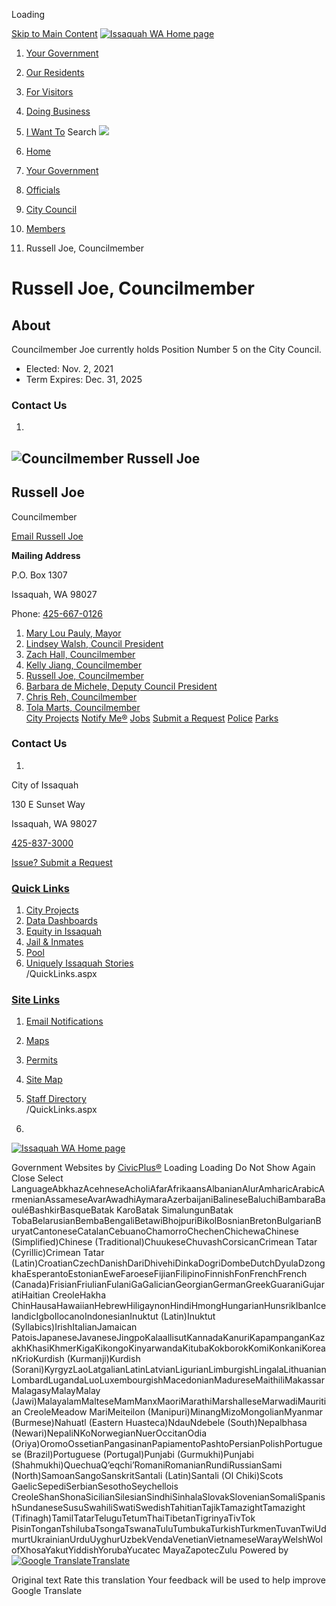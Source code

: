  

Loading

  [Skip to Main Content](https://www.issaquahwa.gov/3322/Russell-Joe-Councilmember/)   [![Issaquah WA Home page](images/c13fddc41b3d630f9de93f13df2f24acaf01e453f168f8f49d1ae51f6f408def.png)](https://www.issaquahwa.gov/)  

 1.  [Your Government](https://www.issaquahwa.gov/27/Your-Government) 
 1.  [Our Residents](https://www.issaquahwa.gov/8/Our-Residents) 
 1.  [For Visitors](https://www.issaquahwa.gov/31/For-Visitors) 
 1.  [Doing Business](https://www.issaquahwa.gov/35/Doing-Business) 
 1.  [I Want To](https://www.issaquahwa.gov/9/I-Want-To) 
  [](https://www.issaquahwa.gov/Search/Results) Search  ![](images/79c4105e352e81752f583c270745aca22986e9a91cf9aba856d9302502bb930f.jpg)  

 1.  [Home](https://www.issaquahwa.gov/) 
 1.  [Your Government](https://www.issaquahwa.gov/27/Your-Government) 
 1.  [Officials](https://www.issaquahwa.gov/314/Officials) 
 1.  [City Council](https://www.issaquahwa.gov/316/City-Council) 
 1.  [Members](https://www.issaquahwa.gov/527/Members) 
 1. Russell Joe, Councilmember

# Russell Joe, Councilmember

## About

Councilmember Joe currently holds Position Number 5 on the City Council.

 * Elected: Nov. 2, 2021
 * Term Expires: Dec. 31, 2025

### Contact Us

 1.    

##  ![Councilmember Russell Joe](images/31249077112bd61a9dbb4fe65744e433d8e3afa0f72d87f02c60a5d427060be5.jpg)    

## Russell Joe   

Councilmember   

 [Email Russell Joe](mailto:russellj@issaquahwa.gov)    

 __Mailing Address__    

P.O. Box 1307   

Issaquah, WA 98027   

Phone: [425-667-0126]()    

 1.   [Mary Lou Pauly, Mayor](https://www.issaquahwa.gov/528/Mary-Lou-Pauly-Mayor)  
 1.   [Lindsey Walsh, Council President](https://www.issaquahwa.gov/531/Lindsey-Walsh-Council-President)  
 1.   [Zach Hall, Councilmember](https://www.issaquahwa.gov/3183/Zach-Hall-Councilmember)  
 1.   [Kelly Jiang, Councilmember](https://www.issaquahwa.gov/3556/Kelly-Jiang-Councilmember)  
 1.   [Russell Joe, Councilmember](https://www.issaquahwa.gov/3322/Russell-Joe-Councilmember)  
 1.   [Barbara de Michele, Deputy Council President](https://www.issaquahwa.gov/3138/Barbara-de-Michele-Deputy-Council-Presid)  
 1.   [Chris Reh, Councilmember](https://www.issaquahwa.gov/532/Chris-Reh-Councilmember)  
 1.   [Tola Marts, Councilmember](https://www.issaquahwa.gov/534/Tola-Marts-Councilmember)  
  [City Projects](https://www.issaquahwa.gov/90/City-Projects)   [Notify Me®](https://www.issaquahwa.gov/list.aspx)   [Jobs](https://www.governmentjobs.com/careers/issaquahwa)   [Submit a Request](https://www.issaquahwa.gov/Request)   [Police](https://www.issaquahwa.gov/306/Police)   [Parks](https://www.issaquahwa.gov/305/Parks-Community-Services)  

### Contact Us

 1.    

City of Issaquah   

130 E Sunset Way   

Issaquah, WA 98027   

 [425-837-3000]()    

 [Issue? Submit a Request](https://www.issaquahwa.gov/Request)    

###  [Quick Links](https://www.issaquahwa.gov/QuickLinks.aspx?CID=252) 

 1.  [City Projects](https://www.issaquahwa.gov/90/Major-Projects)  
 1.  [Data Dashboards](https://www.issaquahwa.gov/3362/Data-Dashboards)  
 1.  [Equity in Issaquah](https://www.issaquahwa.gov/3227)  
 1.  [Jail & Inmates](https://www.issaquahwa.gov/398)  
 1.  [Pool](https://www.issaquahwa.gov/793/Julius-Boehm-Pool)  
 1.  [Uniquely Issaquah Stories](https://www.issaquahwa.gov/3502/Uniquely-Issaquah)  
 /QuickLinks.aspx 

###  [Site Links](https://www.issaquahwa.gov/QuickLinks.aspx?CID=253) 

 1.  [Email Notifications](https://www.issaquahwa.gov/list.aspx)  
 1.  [Maps](https://www.issaquahwa.gov/1119)  
 1.  [Permits](https://www.issaquahwa.gov/146)  
 1.  [Site Map](https://www.issaquahwa.gov/sitemap)  
 1.  [Staff Directory](https://www.issaquahwa.gov/directory.aspx)  
 /QuickLinks.aspx 

 1.    

 [![Issaquah WA Home page](images/3e89b1f7674e695a6137a006ac114dd22d949e645a675ce335d37040777ee9b4.png)](https://www.issaquahwa.gov/)    

  [](https://www.facebook.com/cityofissaquah)   [](https://www.instagram.com/cityofissaquah/)   [](https://nextdoor.com/agency-detail/wa/issaquah/city-of-issaquah/)   [](https://twitter.com/cityofissaquah)   [](https://www.youtube.com/cityofissaquah)  Government Websites by [CivicPlus®](https://connect.civicplus.com/referral)  Loading Loading Do Not Show Again Close Select LanguageAbkhazAcehneseAcholiAfarAfrikaansAlbanianAlurAmharicArabicArmenianAssameseAvarAwadhiAymaraAzerbaijaniBalineseBaluchiBambaraBaouléBashkirBasqueBatak KaroBatak SimalungunBatak TobaBelarusianBembaBengaliBetawiBhojpuriBikolBosnianBretonBulgarianBuryatCantoneseCatalanCebuanoChamorroChechenChichewaChinese (Simplified)Chinese (Traditional)ChuukeseChuvashCorsicanCrimean Tatar (Cyrillic)Crimean Tatar (Latin)CroatianCzechDanishDariDhivehiDinkaDogriDombeDutchDyulaDzongkhaEsperantoEstonianEweFaroeseFijianFilipinoFinnishFonFrenchFrench (Canada)FrisianFriulianFulaniGaGalicianGeorgianGermanGreekGuaraniGujaratiHaitian CreoleHakha ChinHausaHawaiianHebrewHiligaynonHindiHmongHungarianHunsrikIbanIcelandicIgboIlocanoIndonesianInuktut (Latin)Inuktut (Syllabics)IrishItalianJamaican PatoisJapaneseJavaneseJingpoKalaallisutKannadaKanuriKapampanganKazakhKhasiKhmerKigaKikongoKinyarwandaKitubaKokborokKomiKonkaniKoreanKrioKurdish (Kurmanji)Kurdish (Sorani)KyrgyzLaoLatgalianLatinLatvianLigurianLimburgishLingalaLithuanianLombardLugandaLuoLuxembourgishMacedonianMadureseMaithiliMakassarMalagasyMalayMalay (Jawi)MalayalamMalteseMamManxMaoriMarathiMarshalleseMarwadiMauritian CreoleMeadow MariMeiteilon (Manipuri)MinangMizoMongolianMyanmar (Burmese)Nahuatl (Eastern Huasteca)NdauNdebele (South)Nepalbhasa (Newari)NepaliNKoNorwegianNuerOccitanOdia (Oriya)OromoOssetianPangasinanPapiamentoPashtoPersianPolishPortuguese (Brazil)Portuguese (Portugal)Punjabi (Gurmukhi)Punjabi (Shahmukhi)QuechuaQʼeqchiʼRomaniRomanianRundiRussianSami (North)SamoanSangoSanskritSantali (Latin)Santali (Ol Chiki)Scots GaelicSepediSerbianSesothoSeychellois CreoleShanShonaSicilianSilesianSindhiSinhalaSlovakSlovenianSomaliSpanishSundaneseSusuSwahiliSwatiSwedishTahitianTajikTamazightTamazight (Tifinagh)TamilTatarTeluguTetumThaiTibetanTigrinyaTivTok PisinTonganTshilubaTsongaTswanaTuluTumbukaTurkishTurkmenTuvanTwiUdmurtUkrainianUrduUyghurUzbekVendaVenetianVietnameseWarayWelshWolofXhosaYakutYiddishYorubaYucatec MayaZapotecZulu Powered by  [![Google Translate](images/3f3f3a8d0882c4edd13c1755632554f3042dd0f45af91da1e753b94d76c2513f.png)Translate](https://translate.google.com/)  

 Original text Rate this translation Your feedback will be used to help improve Google Translate  []()  []()  
